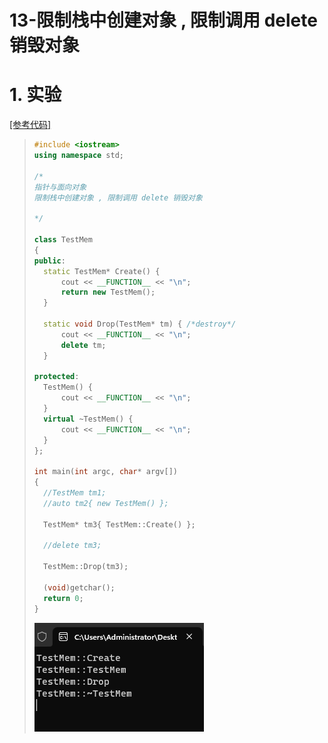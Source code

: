 # 13-限制栈中创建对象 , 限制调用 delete 销毁对象  

# 1. 实验

[[参考代码]](https://github.com/WONGZEONJYU/cpp_memory_pool_note/tree/main/code/116_class_mem)

>```c++
>#include <iostream>
>using namespace std;
>
>/*
>指针与面向对象
>限制栈中创建对象 , 限制调用 delete 销毁对象
>
>*/
>
>class TestMem
>{
>public:
>	static TestMem* Create() {
>		cout << __FUNCTION__ << "\n";
>		return new TestMem();
>	}
>
>	static void Drop(TestMem* tm) { /*destroy*/
>		cout << __FUNCTION__ << "\n";
>		delete tm;
>	}
>
>protected:
>	TestMem() {
>		cout << __FUNCTION__ << "\n";
>	}
>	virtual ~TestMem() {
>		cout << __FUNCTION__ << "\n";
>	}
>};
>
>int main(int argc, char* argv[])
>{
>	//TestMem tm1;
>	//auto tm2{ new TestMem() };
>
>	TestMem* tm3{ TestMem::Create() };
>
>	//delete tm3;
>
>	TestMem::Drop(tm3);
>
>	(void)getchar();
>	return 0;
>}
>
>```
>
><img src="./assets/image-20231014160954384.png" alt="image-20231014160954384" />